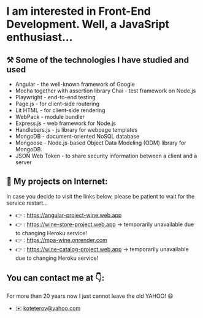 # I am interested in Front-End Development. Well, a JavaSript enthusiast...
## ⚒️ Some of the technologies I have studied and used
* Angular - the well-known framework of Google
* Mocha together with assertion library Chai - test framework on Node.js 
* Playwright - end-to-end testing  
* Page.js - for client-side routering 
* Lit HTML - for client-side rendering 
* WebPack - module bundler 
* Express.js - web framework for Node.js
* Handlebars.js - js library for webpage templates
* MongoDB - document-oriented  NoSQL database
* Mongoose - Node.js-based Object Data Modeling (ODM) library for MongoDB.
* JSON Web Token - to share security information between a client and a server
## 💼 My projects on Internet: 
In case you decide to visit the links below, please be patient to wait for the service restart… 
* 👉 : https://angular-project-wine.web.app
* 👉 : https://wine-store-project.web.app -> temporarily unavailable due to changing Heroku service!
* 👉 : https://mpa-wine.onrender.com
* 👉 : https://wine-catalog-project.web.app -> temporarily unavailable due to changing Heroku service!
## You can contact me at 👇:
For more than 20 years now I just cannot leave the old YAHOO! 😄
* ✉️ koteterov@yahoo.com
